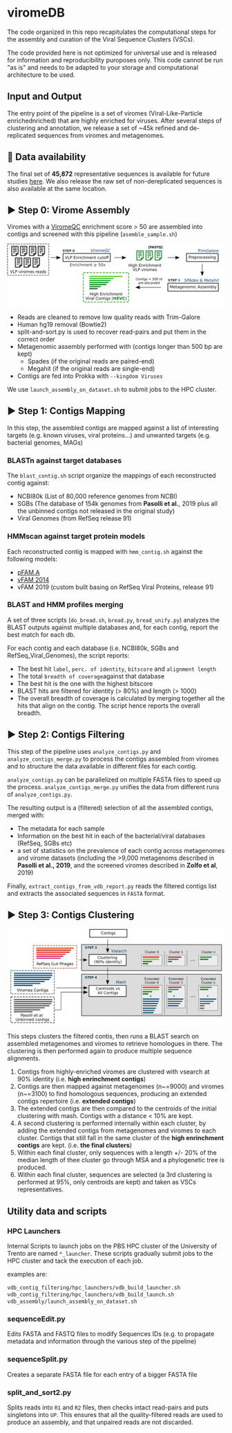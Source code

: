 # viromeDB

The code organized in this repo recapitulates the computational steps for the assembly and curation of the Viral Sequence Clusters (VSCs).

The code provided here is not optimized for universal use and is released for information and reproducibility puroposes only. This code cannot be run "as is" and needs to be adapted to your storage and computational architecture to be used. 

## Input and Output ##

The entry point of the pipeline is a set of viromes (Viral-Like-Particle enrichednriched) that are highly enriched for viruses. After several steps of clustering and annotation, we release a set of ~45k refined and de-replicated sequences from viromes and metagenomes.

## 💾 Data availability ##

The final set of **45,872** representative sequences is available for future studies [here](http://segatalab.cibio.unitn.it/data/VDB_Zolfo_et_al.html).
We also release the raw set of non-dereplicated sequences is also available at the same location.

## ▶ Step 0: Virome Assembly ##

Viromes with a [ViromeQC](https://github.com/SegataLab/viromeqc) enrichment score > 50 are assembled into contigs and screened with this pipeline (`asemble_sample.sh`)

![](https://github.com/SegataLab/viromedb/blob/master/doc/img/vlp_viromes_1.jpg)

- Reads are cleaned to remove low quality reads with Trim-Galore
- Human hg19 removal (Bowtie2)
- split-and-sort.py is used to recover read-pairs and put them in the correct order
- Metagenomic assembly performed with (contigs longer than 500 bp are kept)
	- Spades (if the original reads are paired-end)
	- Megahit (if the original reads are single-end)
- Contigs are fed into Prokka with `--kingdom Viruses`

We use `launch_assembly_on_dataset.sh` to submit jobs to the HPC cluster.

## ▶ Step 1: Contigs Mapping ##

In this step, the assembled contigs are mapped against a list of interesting targets (e.g. known viruses, viral proteins...) and unwanted targets (e.g. bacterial genomes, MAGs)

### BLASTn against target databases

The `blast_contig.sh` script organize the mappings of each reconstructed contig against:

- NCBI80k (List of 80,000 reference genomes from NCBI)
- SGBs (The database of 154k genomes from __Pasolli et al.__, 2019 plus all the unbinned contigs not released in the original study)
- Viral Genomes (from RefSeq release 91)

### HMMscan against target protein models

Each reconstructed contig is mapped with `hmm_contig.sh` against the following models:

- [pFAM.A](https://academic.oup.com/nar/article/47/D1/D427/5144153)
- [vFAM 2014](https://www.ncbi.nlm.nih.gov/pmc/articles/PMC4139300/)
- vFAM 2019 (custom built basing on RefSeq Viral Proteins, release 91)

### BLAST and HMM profiles merging

A set of three scripts (`do_bread.sh`, `bread.py`, `bread_unify.py`) analyzes the BLAST outputs against multiple databases and, for each contig, report the best match for each db. 

For each contig and each database (i.e. NCBI80k, SGBs and RefSeq_Viral_Genomes), the script reports:

- The best hit `label`, `perc. of identity`, `bitscore` and `alignment length` 
- The total `breadth of coverage`against that database
- The best hit is the one with the highest bitscore
- BLAST hits are filtered for identity (> 80%) and length (> 1000)
- The overall breadth of coverage is calculated by merging together all the hits that align on the contig. The script hence reports the overall breadth.


## ▶ Step 2: Contigs Filtering ##

This step of the pipeline uses `analyze_contigs.py` and `analyze_contigs_merge.py` to process the contigs assembled from viromes and to structure the data available in different files for each contig.

`analyze_contigs.py` can be parallelized on multiple FASTA files to speed up the process. `analyze_contigs_merge.py` unifies the data from different runs of `analyze_contigs.py`.

The resulting output is a (filtered) selection of all the assembled contigs, merged with:

- The metadata for each sample
- Information on the best hit in each of the bacterial/viral databases (RefSeq, SGBs etc)
- a set of statistics on the prevalence of each contig across metagenomes and virome datasets (including the >9,000 metagenoms described in __Pasolli et al., 2019__, and the screened viromes described in __Zolfo et al__, 2019)

Finally, `extract_contigs_from_vdb_report.py` reads the filtered contigs list and extracts the associated sequences in `FASTA` format.

## ▶ Step 3: Contigs Clustering ##

![](https://github.com/SegataLab/viromedb/blob/master/doc/img/vlp_viromes_3.jpg)

This steps clusters the filtered contis, then runs a BLAST search on assembled metagenomes and viromes to retrieve homologues in there. The clustering is then performed again to produce multiple sequence alignments.

1. Contigs from highly-enriched viromes are clustered with vsearch at 90% identity (i.e. **high enrinchment contigs**)
2. Contigs are then mapped against metagenomes (n~=9000) and viromes (n~=3100) to find homologous sequences, producing an extended contigs repertoire (i.e. **extended contigs**)
3. The extended contigs are then compared to the centroids of the initial clustering with mash. Contigs with a distance < 10% are kept.
4. A second clustering is performed internally within each cluster, by adding the extended contigs from metagenomes and viromes to each cluster. Contigs that still fall in the same cluster of the **high enrinchment contigs** are kept. (i.e. **the final clusters**)
5. Within each final cluster, only sequences with a length +/- 20% of the median length of thee cluster go through MSA and a phylogenetic tree is produced.
6. Within each final cluster, sequences are selected (a 3rd clustering is performed at 95%, only centroids are kept) and taken as VSCs representatives.

## Utility data and scripts ##

### HPC Launchers 

Internal Scripts to launch jobs on the PBS HPC cluster of the University of Trento are named `*_launcher`. These scripts gradually submit jobs to the HPC cluster and tack the execution of each job.

examples are:

```
vdb_contig_filtering/hpc_launchers/vdb_build_launcher.sh
vdb_contig_filtering/hpc_launchers/vdb_build_launch.sh
vdb_assembly/launch_assembly_on_dataset.sh
```

### sequenceEdit.py

Edits FASTA and FASTQ files to modify Sequences IDs (e.g. to propagate metadata and information through the various step of the pipeline)

### sequenceSplit.py

Creates a separate FASTA file for each entry of a bigger FASTA file 

### split_and_sort2.py 

Splits reads into `R1` and `R2` files, then checks intact read-pairs and puts singletons into `UP`. This ensures that all the quality-filtered reads are used to produce an assembly, and that unpaired reads are not discarded.
